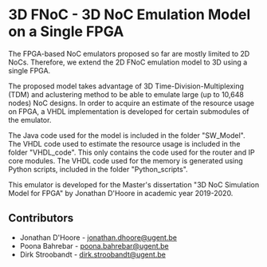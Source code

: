 3D FNoC - 3D NoC Emulation Model on a Single FPGA
==============================

The FPGA-based NoC emulators proposed so far are mostly limited to 2D NoCs. Therefore, we extend the 2D FNoC emulation model to 3D using a single FPGA. 

The proposed model takes advantage of 3D Time-Division-Multiplexing (TDM) and aclustering method to be able to emulate large (up to 10,648 nodes) NoC designs. 
In order to acquire an estimate of the resource usage on FPGA, a VHDL implementation is developed for certain submodules of the emulator. 

The Java code used for the model is included in the folder "SW_Model".
The VHDL code used to estimate the resource usage is included in the folder "VHDL_code". This only contains the code used for the router and IP core modules. 
The VHDL code used for the memory is generated using Python scripts, included in the folder "Python_scripts".

This emulator is developed for the Master's dissertation "3D NoC Simulation  Model for FPGA" by Jonathan D'Hoore in academic year 2019-2020.

Contributors
---------------
<ul>
  <li>Jonathan D'Hoore - <a href="mailto:jonathan.dhoore@ugent.be">jonathan.dhoore@ugent.be</a></li>
  <li>Poona Bahrebar - <a href="mailto:poona.bahrebar@ugent.be">poona.bahrebar@ugent.be</a></li>
  <li>Dirk Stroobandt - <a href="mailto:dirk.stroobandt@ugent.be">dirk.stroobandt@ugent.be</a></li>
</ul>
